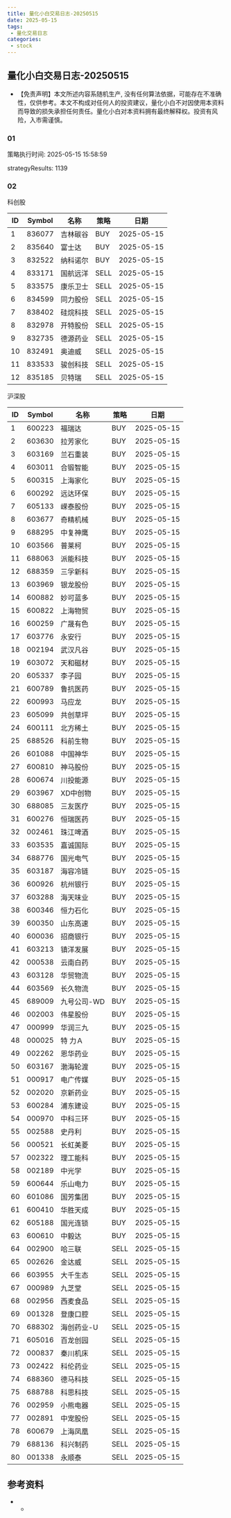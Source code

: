 ```yaml
---
title: 量化小白交易日志-20250515
date: 2025-05-15
tags:
 - 量化交易日志
categories: 
 - stock
---
```


## 量化小白交易日志-20250515

- 【免责声明】本文所述内容系随机生产, 没有任何算法依据，可能存在不准确性，仅供参考。本文不构成对任何人的投资建议，量化小白不对因使用本资料而导致的损失承担任何责任。量化小白对本资料拥有最终解释权。投资有风险，入市需谨慎。

### 01

策略执行时间: 2025-05-15 15:58:59

strategyResults: 1139

### 02

科创股

|ID|Symbol|名称|策略|日期|
| ---- | ---- | ---- | ---- | ---- |
|1|836077|吉林碳谷|BUY|2025-05-15|
|2|835640|富士达|BUY|2025-05-15|
|3|832522|纳科诺尔|BUY|2025-05-15|
|4|833171|国航远洋|SELL|2025-05-15|
|5|833575|康乐卫士|SELL|2025-05-15|
|6|834599|同力股份|SELL|2025-05-15|
|7|838402|硅烷科技|SELL|2025-05-15|
|8|832978|开特股份|SELL|2025-05-15|
|9|832735|德源药业|SELL|2025-05-15|
|10|832491|奥迪威|SELL|2025-05-15|
|11|833533|骏创科技|SELL|2025-05-15|
|12|835185|贝特瑞|SELL|2025-05-15|

沪深股

|ID|Symbol|名称|策略|日期|
| ---- | ---- | ---- | ---- | ---- |
|1|600223|福瑞达|BUY|2025-05-15|
|2|603630|拉芳家化|BUY|2025-05-15|
|3|603169|兰石重装|BUY|2025-05-15|
|4|603011|合锻智能|BUY|2025-05-15|
|5|600315|上海家化|BUY|2025-05-15|
|6|600292|远达环保|BUY|2025-05-15|
|7|605133|嵘泰股份|BUY|2025-05-15|
|8|603677|奇精机械|BUY|2025-05-15|
|9|688295|中复神鹰|BUY|2025-05-15|
|10|603566|普莱柯|BUY|2025-05-15|
|11|688063|派能科技|BUY|2025-05-15|
|12|688359|三孚新科|BUY|2025-05-15|
|13|603969|银龙股份|BUY|2025-05-15|
|14|600882|妙可蓝多|BUY|2025-05-15|
|15|600822|上海物贸|BUY|2025-05-15|
|16|600259|广晟有色|BUY|2025-05-15|
|17|603776|永安行|BUY|2025-05-15|
|18|002194|武汉凡谷|BUY|2025-05-15|
|19|603072|天和磁材|BUY|2025-05-15|
|20|605337|李子园|BUY|2025-05-15|
|21|600789|鲁抗医药|BUY|2025-05-15|
|22|600993|马应龙|BUY|2025-05-15|
|23|605099|共创草坪|BUY|2025-05-15|
|24|600111|北方稀土|BUY|2025-05-15|
|25|688526|科前生物|BUY|2025-05-15|
|26|601088|中国神华|BUY|2025-05-15|
|27|600810|神马股份|BUY|2025-05-15|
|28|600674|川投能源|BUY|2025-05-15|
|29|603967|XD中创物|BUY|2025-05-15|
|30|688085|三友医疗|BUY|2025-05-15|
|31|600276|恒瑞医药|BUY|2025-05-15|
|32|002461|珠江啤酒|BUY|2025-05-15|
|33|603535|嘉诚国际|BUY|2025-05-15|
|34|688776|国光电气|BUY|2025-05-15|
|35|603187|海容冷链|BUY|2025-05-15|
|36|600926|杭州银行|BUY|2025-05-15|
|37|603288|海天味业|BUY|2025-05-15|
|38|600346|恒力石化|BUY|2025-05-15|
|39|600350|山东高速|BUY|2025-05-15|
|40|600036|招商银行|BUY|2025-05-15|
|41|603213|镇洋发展|BUY|2025-05-15|
|42|000538|云南白药|BUY|2025-05-15|
|43|603128|华贸物流|BUY|2025-05-15|
|44|603569|长久物流|BUY|2025-05-15|
|45|689009|九号公司-WD|BUY|2025-05-15|
|46|002003|伟星股份|BUY|2025-05-15|
|47|000999|华润三九|BUY|2025-05-15|
|48|000025|特  力Ａ|BUY|2025-05-15|
|49|002262|恩华药业|BUY|2025-05-15|
|50|603167|渤海轮渡|BUY|2025-05-15|
|51|000917|电广传媒|BUY|2025-05-15|
|52|002020|京新药业|BUY|2025-05-15|
|53|600284|浦东建设|BUY|2025-05-15|
|54|000970|中科三环|BUY|2025-05-15|
|55|002588|史丹利|BUY|2025-05-15|
|56|000521|长虹美菱|BUY|2025-05-15|
|57|002322|理工能科|BUY|2025-05-15|
|58|002189|中光学|BUY|2025-05-15|
|59|600644|乐山电力|BUY|2025-05-15|
|60|601086|国芳集团|BUY|2025-05-15|
|61|600410|华胜天成|BUY|2025-05-15|
|62|605188|国光连锁|BUY|2025-05-15|
|63|600610|中毅达|BUY|2025-05-15|
|64|002900|哈三联|SELL|2025-05-15|
|65|002626|金达威|SELL|2025-05-15|
|66|603955|大千生态|SELL|2025-05-15|
|67|000989|九芝堂|SELL|2025-05-15|
|68|002956|西麦食品|SELL|2025-05-15|
|69|001328|登康口腔|SELL|2025-05-15|
|70|688302|海创药业-U|SELL|2025-05-15|
|71|605016|百龙创园|SELL|2025-05-15|
|72|000837|秦川机床|SELL|2025-05-15|
|73|002422|科伦药业|SELL|2025-05-15|
|74|688360|德马科技|SELL|2025-05-15|
|75|688788|科思科技|SELL|2025-05-15|
|76|002959|小熊电器|SELL|2025-05-15|
|77|002891|中宠股份|SELL|2025-05-15|
|78|600679|上海凤凰|SELL|2025-05-15|
|79|688136|科兴制药|SELL|2025-05-15|
|80|001338|永顺泰|SELL|2025-05-15|

## 参考资料

- -